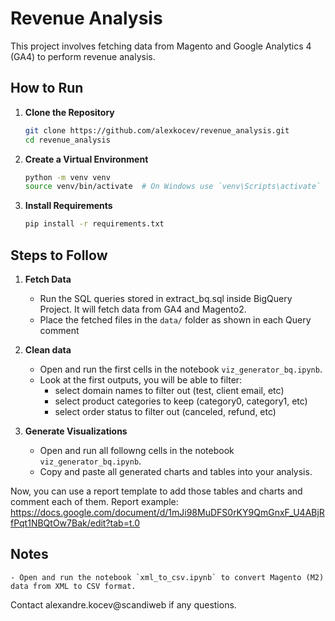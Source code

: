 
# Revenue Analysis

This project involves fetching data from Magento and Google Analytics 4 (GA4) to perform revenue analysis.


## How to Run

1. **Clone the Repository**
    ```sh
    git clone https://github.com/alexkocev/revenue_analysis.git
    cd revenue_analysis
    ```

2. **Create a Virtual Environment**
    ```sh
    python -m venv venv
    source venv/bin/activate  # On Windows use `venv\Scripts\activate`
    ```

3. **Install Requirements**
    ```sh
    pip install -r requirements.txt
    ```


## Steps to Follow

1. **Fetch Data**
    - Run the SQL queries stored in extract_bq.sql inside BigQuery Project. It will fetch data from GA4 and Magento2.
    - Place the fetched files in the `data/` folder as shown in each Query comment

2. **Clean data**
    - Open and run the first cells in the notebook `viz_generator_bq.ipynb`.
    - Look at the first outputs, you will be able to filter:
        - select domain names to filter out (test, client email, etc)
        - select product categories to keep (category0, category1, etc)
        - select order status to filter out (canceled, refund, etc)

3. **Generate Visualizations**
    - Open and run all followng cells in the notebook `viz_generator_bq.ipynb`.
    - Copy and paste all generated charts and tables into your analysis.


Now, you can use a report template to add those tables and charts and comment each of them.
Report example: https://docs.google.com/document/d/1mJi98MuDFS0rKY9QmGnxF_U4ABjRfPqt1NBQtOw7Bak/edit?tab=t.0




## Notes
    - Open and run the notebook `xml_to_csv.ipynb` to convert Magento (M2) data from XML to CSV format.


Contact alexandre.kocev@scandiweb if any questions.